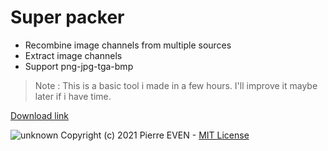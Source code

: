 # Super packer

- Recombine image channels from multiple sources
- Extract image channels
- Support png-jpg-tga-bmp

> Note : This is a basic tool i made in a few hours. I'll improve it maybe later if i have time.


[Download link](https://github.com/PierreEVEN/SuperPacker/releases/tag/SuperPacker)


![unknown](https://user-images.githubusercontent.com/24438631/112617524-5c652a00-8e25-11eb-9146-f786aed0b63c.png)
Copyright (c) 2021 Pierre EVEN - [MIT License](LICENSE)

